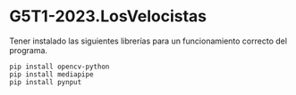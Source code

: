 # G5T1-2023.LosVelocistas

Tener instalado las siguientes librerías para un funcionamiento correcto del programa.
```
pip install opencv-python
pip install mediapipe
pip install pynput

```
